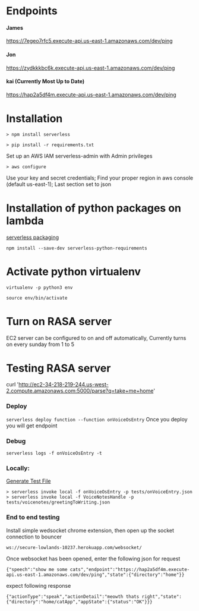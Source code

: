 <!--
title: VoiceOS
description: Bouncer makes POST Request to Voice OS deployed on Serverless Lambda, Lambda makes call to rasa and return rasa output to Bouncer
layout: Doc
-->
# Endpoints

#### James
https://7egeo7rfc5.execute-api.us-east-1.amazonaws.com/dev/ping

#### Jon
https://zydkkkbc6k.execute-api.us-east-1.amazonaws.com/dev/ping

#### kai (Currently Most Up to Date)
https://hap2a5df4m.execute-api.us-east-1.amazonaws.com/dev/ping


# Installation

`> npm install serverless`

`> pip install -r requirements.txt`


Set up an AWS IAM serverless-admin with Admin privileges

`> aws configure`

Use your key and secret credentials; Find your proper region in aws console (default us-east-1); Last section set to json


# Installation of python packages on lambda
[serverless packaging](https://serverless.com/blog/serverless-python-packaging/)

`npm install --save-dev serverless-python-requirements`

# Activate python virtualenv
`virtualenv -p python3 env`

`source env/bin/activate`


# Turn on RASA server
EC2 server can be configured to on and off automatically, Currently turns on every sunday from 1 to 5

# Testing RASA server
curl 'http://ec2-34-218-219-244.us-west-2.compute.amazonaws.com:5000/parse?q=take+me+home'

### Deploy
`serverless deploy function --function onVoiceOsEntry`
Once you deploy you will get endpoint

### Debug
`serverless logs -f onVoiceOsEntry -t`

### Locally:
[Generate Test File]( https://gist.github.com/jmloewen/84b1ed61598df55ab4a7033ac1edbf43)

`> serverless invoke local -f onVoiceOsEntry -p tests/onVoiceEntry.json`
`> serverless invoke local -f VoiceNotesHandle -p tests/voicenotes/greetingToWriting.json`

### End to end testing
Install simple wedsocket chrome extension, then open up the socket connection to bouncer

`ws://secure-lowlands-10237.herokuapp.com/websocket/`

Once websocket has been opened, enter the following json for request

`{"speech":"show me some cats","endpoint":"https://hap2a5df4m.execute-api.us-east-1.amazonaws.com/dev/ping","state":{"directory":"home"}}`

expect following response

`{"actionType":"speak","actionDetail":"meowth thats right","state":{"directory":"home/catApp","appState":{"status":"OK"}}}`
